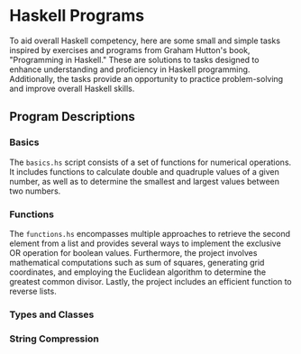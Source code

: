 # Haskell Programs

To aid overall Haskell competency, here are some small and simple tasks inspired by exercises and programs from Graham Hutton's book, "Programming in Haskell." These are solutions to tasks designed to enhance understanding and proficiency in Haskell programming. Additionally, the tasks provide an opportunity to practice problem-solving and improve overall Haskell skills.

## Program Descriptions
### Basics
The ```basics.hs``` script consists of a set of functions for numerical operations. It includes functions to calculate double and quadruple values of a given number, as well as to determine the smallest and largest values between two numbers. 

### Functions
The ```functions.hs``` encompasses multiple approaches to retrieve the second element from a list and provides several ways to implement the exclusive OR operation for boolean values. Furthermore, the project involves mathematical computations such as sum of squares, generating grid coordinates, and employing the Euclidean algorithm to determine the greatest common divisor. Lastly, the project includes an efficient function to reverse lists.

### Types and Classes


### String Compression


